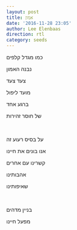 ```yaml
---
layout: post
title: אמון
date: '2016-11-28 23:05'
author: Lee Elenbaas
direction: rtl
category: seeds
---
```


כמו מגדל קלפים

נבנה האמון

צעד צעד

מועד ליפול

ברגע אחד

של חוסר זהירות

<br>

על בסיס רעוע זה

אנו בונים את חיינו

קשרינו עם אחרים

אהבותינו

שאיפותינו

<br>

בניין מדהים

מפעל חיינו
